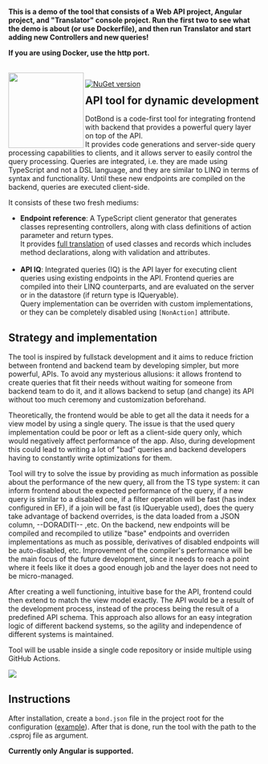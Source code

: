 ﻿**This is a demo of the tool that consists of a Web API project, Angular project, and "Translator" console project.
Run the first two to see what the demo is about (or use Dockerfile), and then run Translator and start adding new Controllers and new queries!**

**If you are using Docker, use the http port.**

<br/>
<img align="left" src="https://i.imgur.com/qfZKQUJ.png" width="150" />

[![NuGet version](https://badge.fury.io/nu/xseine.dotbond.svg)](https://badge.fury.io/nu/xseine.dotbond)

<h2 style="margin-top: 0; line-height: 1">API tool for dynamic development</h2>

DotBond is a code-first tool for integrating frontend with backend that provides a powerful query layer on top of the API.<br/>
It provides code generations and server-side query processing capabilities to clients, and it allows server to easily control the query processing.
Queries are integrated, i.e. they are made using TypeScript and not a DSL language, and they are similar to LINQ in terms of syntax and functionality.
Until these new endpoints are compiled on the backend, queries are executed client-side.

It consists of these two fresh mediums:

- **Endpoint reference**: A TypeScript client generator that generates classes representing controllers, along with class definitions of action parameter and return types.<br/>
  It provides <ins>full translation</ins> of used classes and records which includes method declarations, along with validation and attributes.<br/><br/>
- **API IQ**: Integrated queries (IQ) is the API layer for executing client queries using existing endpoints in the API.
  Frontend queries are compiled into their LINQ counterparts, and are evaluated on the server
  or in the datastore (if return type is IQueryable).<br/>
  Query implementation can be overriden with custom implementations, or they can be completely disabled using `[NonAction]` attribute.

## Strategy and implementation

The tool is inspired by fullstack development and it aims to reduce friction between
frontend and backend team by developing simpler, but more powerful, APIs.
To avoid any mysterious allusions: it allows frontend to create queries that fit their needs without waiting for someone from backend team to do it,
and it allows backend to setup (and change) its API without too much ceremony and customization beforehand.

Theoretically, the frontend would be able to get all the data it needs for a view model by using a single query. The issue is that the used query implementation could be poor
or left as a client-side query only, which would negatively affect performance of the app.
Also, during development this could lead to writing a lot of "bad" queries and backend developers having to constantly write optimizations for them.

Tool will try to solve the issue by providing as much information as possible about the performance of the new query, all from the TS type system:
it can inform frontend about the expected performance of the query,
if a new query is similar to a disabled one, if a filter operation will be fast (has index configured in EF), if a join will be fast (is IQueryable used),
does the query take advantage of backend overrides, is the data loaded from a JSON column,  --DORADITI--  ,etc.
On the backend, new endpoints will be compiled and recompiled to utilize "base" endpoints and overriden implementations
as much as possible, derivatives of disabled endpoints will be auto-disabled, etc.
Improvement of the compiler's performance will be the main focus of the future development,
since it needs to reach a point where it feels like it does a good enough job and the layer does not need to be micro-managed.

After creating a well functioning, intuitive base for the API, frontend could then extend to match the view model exactly.
The API would be a result of the development process, instead of the process being the result of a predefined API schema.
This approach also allows for an easy integration logic of different backend systems, so the agility and independence of different systems is maintained.

Tool will be usable inside a single code repository or inside multiple using GitHub Actions.

<img src="https://i.imgur.com/d0DVlfy.png" />

## Instructions

After installation, create a `bond.json` file in the project root for the configuration ([example](https://raw.githubusercontent.com/xseine/dotbond-prototype/develop/BondPrototype/bond.json)). After
that is done, run the tool with the path to the .csproj file as argument.

**Currently only Angular is supported.**